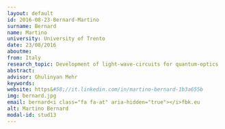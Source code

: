 ```yaml
---
layout: default 
id: 2016-08-23-Bernard-Martino
surname: Bernard
name: Martino
university: University of Trento
date: 23/08/2016
aboutme: 
from: Italy
research_topic: Development of light-wave-circuits for quantum-optics 
abstract: 
advisor: Ghulinyan Mehr
keywords: 
website: https&#58;//it.linkedin.com/in/martino-bernard-1b3a655b
img: bernard.jpg
email: bernard<i class="fa fa-at" aria-hidden="true"></i>fbk.eu
alt: Martino Bernard
modal-id: stud13
---
```

